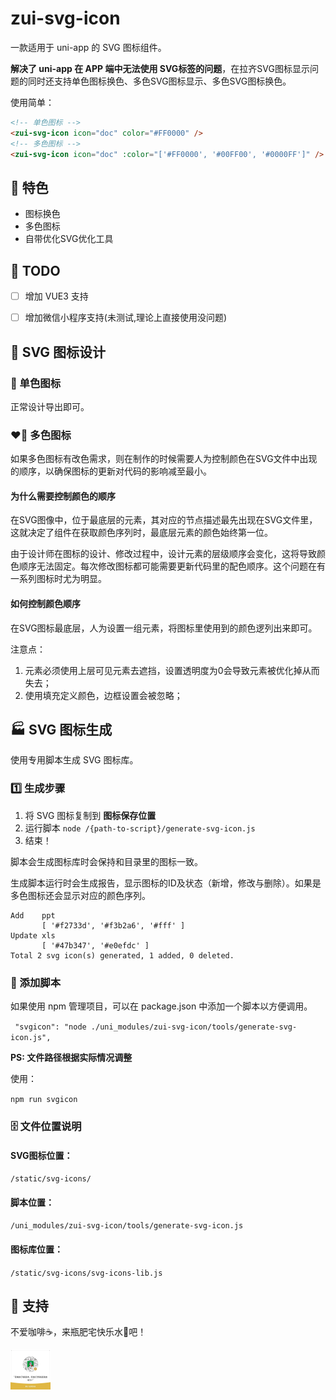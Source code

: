# zui-svg-icon

一款适用于 uni-app 的 SVG 图标组件。

**解决了 uni-app 在 APP 端中无法使用 SVG标签的问题**，在拉齐SVG图标显示问题的同时还支持单色图标换色、多色SVG图标显示、多色SVG图标换色。

使用简单：

```html
<!-- 单色图标 -->
<zui-svg-icon icon="doc" color="#FF0000" />
<!-- 多色图标 -->
<zui-svg-icon icon="doc" :color="['#FF0000', '#00FF00', '#0000FF']" />
```



## 🐲 特色

- 图标换色
- 多色图标
- 自带优化SVG优化工具



## 📝 TODO

- [ ] 增加 VUE3 支持

- [ ] 增加微信小程序支持(未测试,理论上直接使用没问题)



## 🎨 SVG 图标设计

### 🤍 单色图标

正常设计导出即可。



### ❤️‍🔥 多色图标

如果多色图标有改色需求，则在制作的时候需要人为控制颜色在SVG文件中出现的顺序，以确保图标的更新对代码的影响减至最小。

#### 为什么需要控制颜色的顺序

在SVG图像中，位于最底层的元素，其对应的节点描述最先出现在SVG文件里，这就决定了组件在获取颜色序列时，最底层元素的颜色始终第一位。

由于设计师在图标的设计、修改过程中，设计元素的层级顺序会变化，这将导致颜色顺序无法固定。每次修改图标都可能需要更新代码里的配色顺序。这个问题在有一系列图标时尤为明显。

#### 如何控制颜色顺序

在SVG图标最底层，人为设置一组元素，将图标里使用到的颜色逻列出来即可。

注意点：

1. 元素必须使用上层可见元素去遮挡，设置透明度为0会导致元素被优化掉从而失去；
2. 使用填充定义颜色，边框设置会被忽略；



## 🏭 SVG 图标生成

使用专用脚本生成 SVG 图标库。



### 1️⃣ 生成步骤

1. 将 SVG 图标复制到 **图标保存位置**
2. 运行脚本 `node /{path-to-script}/generate-svg-icon.js`
3. 结束！

脚本会生成图标库时会保持和目录里的图标一致。

生成脚本运行时会生成报告，显示图标的ID及状态（新增，修改与删除）。如果是多色图标还会显示对应的颜色序列。

```shell
Add    ppt
       [ '#f2733d', '#f3b2a6', '#fff' ]
Update xls
       [ '#47b347', '#e0efdc' ]
Total 2 svg icon(s) generated, 1 added, 0 deleted.
```



### 🤖 添加脚本

如果使用 npm 管理项目，可以在 package.json 中添加一个脚本以方便调用。

` "svgicon": "node ./uni_modules/zui-svg-icon/tools/generate-svg-icon.js",`

**PS: 文件路径根据实际情况调整**

使用：

`npm run svgicon`





### 🗄️ 文件位置说明

#### SVG图标位置：

`/static/svg-icons/`

#### 脚本位置：

`/uni_modules/zui-svg-icon/tools/generate-svg-icon.js`

#### 图标库位置：

`/static/svg-icons/svg-icons-lib.js`





## 💎 支持

不爱咖啡☕️，来瓶肥宅快乐水🥤吧！

<img src="./assets/doc/readme/WechatIMG131.jpg" alt="WechatIMG131" style="zoom:25%;" width="256" />

